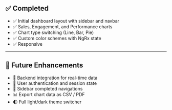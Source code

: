 ## ✅ Completed

- ✅ Initial dashboard layout with sidebar and navbar
- ✅ Sales, Engagement, and Performance charts
- ✅ Chart type switching (Line, Bar, Pie)
- ✅ Custom color schemes with NgRx state
- ✅ Responsive 

---

## 🔮 Future Enhancements

- 📁 Backend integration for real-time data
- 👥 User authentication and session state
- 🧭 Sidebar completed navigations 
- 📊 Export chart data as CSV / PDF
- 🌓 Full light/dark theme switcher
